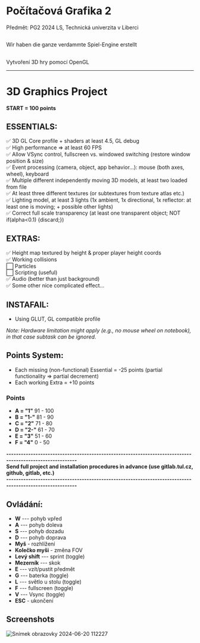 # Počítačová Grafika 2

Předmět: PG2 2024 LS, Technická univerzita v Liberci

##

Wir haben die ganze verdammte Spiel-Engine erstellt

##

Vytvoření 3D hry pomocí OpenGL

---

# 3D Graphics Project

**START = 100 points**

## ESSENTIALS:
✅ 3D GL Core profile + shaders at least 4.5, GL debug<br>
✅ High performance => at least 60 FPS<br>
✅ Allow VSync control, fullscreen vs. windowed switching (restore window position & size)<br>
✅ Event processing (camera, object, app behavior...): mouse (both axes, wheel), keyboard<br>
✅ Multiple different independently moving 3D models, at least two loaded from file<br>
✅ At least three different textures (or subtextures from texture atlas etc.)<br>
✅ Lighting model, at least 3 lights (1x ambient, 1x directional, 1x reflector: at least one is moving; + possible other lights)<br>
✅ Correct full scale transparency (at least one transparent object; NOT if(alpha<0.1) {discard;})<br>

## EXTRAS:
✅ Height map textured by height & proper player height coords<br>
✅ Working collisions<br>
⬜ Particles<br>
⬜ Scripting (useful)<br>
✅ Audio (better than just background)<br>
✅ Some other nice complicated effect...<br>

## INSTAFAIL:
- Using GLUT, GL compatible profile

*Note: Hardware limitation might apply (e.g., no mouse wheel on notebook), in that case subtask can be ignored.*

## Points System:
- Each missing (non-functional) Essential = -25 points (partial functionality => partial decrement)
- Each working Extra = +10 points

### Points  
- **A = "1"**     91 - 100
- **B = "1-"**    81 - 90
- **C = "2"**     71 - 80
- **D = "2-"**    61 - 70
- **E = "3"**     51 - 60
- **F = "4"**     0 - 50

**---------------------------------------------------------------------------------------------------------**<br>
**Send full project and installation procedures in advance (use gitlab.tul.cz, github, gitlab, etc.)**<br>
**---------------------------------------------------------------------------------------------------------**

##

## Ovládání:

- **W** --- pohyb vpřed
- **A** --- pohyb doleva
- **S** --- pohyb dozadu
- **D** --- pohyb doprava
- **Myš** - rozhlížení
- **Kolečko myši** - změna FOV
- **Levý shift** --- sprint (toggle)
- **Mezerník** --- skok
- **E** --- vzít/pustit předmět
- **G** --- baterka (toggle)
- **L** --- světlo u stolu (toggle)
- **F** --- fullscreen (toggle)
- **V** --- Vsync (toggle)
- **ESC** - ukončení

## Screenshots

![Snímek obrazovky 2024-06-20 112227](https://github.com/DavidKarnik/pg2/assets/91788719/01f8aa6f-2531-4802-97a2-c4c2865bb0fd)
